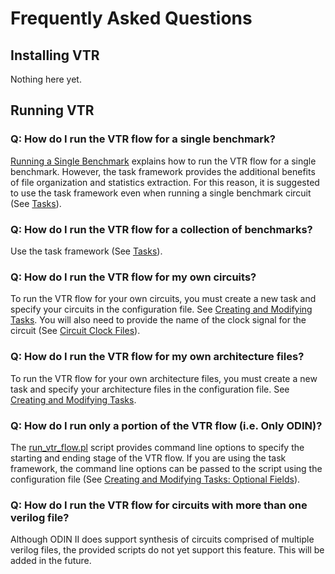 # Frequently Asked Questions #

## Installing VTR ##
Nothing here yet.

## Running VTR ##

### Q: How do I run the VTR flow for a single benchmark? ###
[Running a Single Benchmark](RunningVTR#Running_a_Single_Benchmark.md) explains how to run the VTR flow for a single benchmark.  However, the task framework provides the additional benefits of file organization and statistics extraction. For this reason, it is suggested to use the task framework even when running a single benchmark circuit (See [Tasks](RunningVTR#Tasks.md)).

### Q: How do I run the VTR flow for a collection of benchmarks? ###
Use the task framework (See [Tasks](RunningVTR#Tasks.md)).

### Q: How do I run the VTR flow for my own circuits? ###
To run the VTR flow for your own circuits, you must create a new task and specify your circuits in the configuration file.  See [Creating and Modifying Tasks](CreatingTasks.md).  You will also need to provide the name of the clock signal for the circuit (See [Circuit Clock Files](ClocksFile.md)).

### Q: How do I run the VTR flow for my own architecture files? ###
To run the VTR flow for your own architecture files, you must create a new task and specify your architecture files in the configuration file.  See [Creating and Modifying Tasks](CreatingTasks.md).

### Q: How do I run only a portion of the VTR flow (i.e. Only ODIN)? ###
The [run\_vtr\_flow.pl](Run_VTR_Flow.md) script provides command line options to specify the starting and ending stage of the VTR flow.  If you are using the task framework, the command line options can be passed to the script using the configuration file (See [Creating and Modifying Tasks: Optional Fields](CreatingTasks#Optional_Fields.md)).

### Q: How do I run the VTR flow for circuits with more than one verilog file? ###
Although ODIN II does support synthesis of circuits comprised of multiple verilog files, the provided scripts do not yet support this feature.  This will be added in the future.